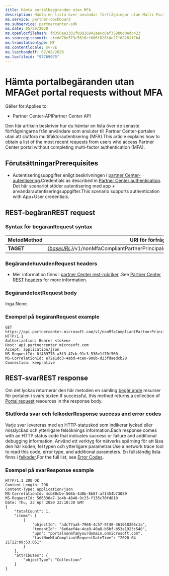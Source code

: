 ```yaml
---
title: Hämta portalbegäranden utan MFA
description: Hämta en lista över användar förfrågningar utan Multi-Factor Authentication (MFA) med partner REST API.
ms.service: partner-dashboard
ms.subservice: partnercenter-sdk
ms.date: 05/29/2020
ms.openlocfilehash: fd350aa3301f00926942ae6c6af359b0d0edc423
ms.sourcegitcommit: cfedd76e573c5616cf006f826f4e27f08281f7b4
ms.translationtype: MT
ms.contentlocale: sv-SE
ms.lasthandoff: 07/08/2020
ms.locfileid: "97769075"
---
```

# <a name="get-portal-requests-without-mfa"></a><span data-ttu-id="77ebb-103">Hämta portalbegäranden utan MFA</span><span class="sxs-lookup"><span data-stu-id="77ebb-103">Get portal requests without MFA</span></span>

<span data-ttu-id="77ebb-104">Gäller för:</span><span class="sxs-lookup"><span data-stu-id="77ebb-104">Applies to:</span></span>

- <span data-ttu-id="77ebb-105">Partner Center-API</span><span class="sxs-lookup"><span data-stu-id="77ebb-105">Partner Center API</span></span>

<span data-ttu-id="77ebb-106">Den här artikeln beskriver hur du hämtar en lista över de senaste förfrågningarna från användare som ansluter till Partner Center-portalen utan att slutföra multifaktorautentisering (MFA).</span><span class="sxs-lookup"><span data-stu-id="77ebb-106">This article explains how to obtain a list of the most recent requests from users who access Partner Center portal without completing multi-factor authentication (MFA).</span></span>

## <a name="prerequisites"></a><span data-ttu-id="77ebb-107">Förutsättningar</span><span class="sxs-lookup"><span data-stu-id="77ebb-107">Prerequisites</span></span>

- <span data-ttu-id="77ebb-108">Autentiseringsuppgifter enligt beskrivningen i [partner Center-autentisering](partner-center-authentication.md).</span><span class="sxs-lookup"><span data-stu-id="77ebb-108">Credentials as described in [Partner Center authentication](partner-center-authentication.md).</span></span> <span data-ttu-id="77ebb-109">Det här scenariot stöder autentisering med app + användarautentiseringsuppgifter.</span><span class="sxs-lookup"><span data-stu-id="77ebb-109">This scenario supports authentication with App+User credentials.</span></span>

## <a name="rest-request"></a><span data-ttu-id="77ebb-110">REST-begäran</span><span class="sxs-lookup"><span data-stu-id="77ebb-110">REST request</span></span>

### <a name="request-syntax"></a><span data-ttu-id="77ebb-111">Syntax för begäran</span><span class="sxs-lookup"><span data-stu-id="77ebb-111">Request syntax</span></span>

| <span data-ttu-id="77ebb-112">Metod</span><span class="sxs-lookup"><span data-stu-id="77ebb-112">Method</span></span>  | <span data-ttu-id="77ebb-113">URI för förfrågan</span><span class="sxs-lookup"><span data-stu-id="77ebb-113">Request URI</span></span>                                                  |
|---------|--------------------------------------------------------------|
| <span data-ttu-id="77ebb-114">**TA**</span><span class="sxs-lookup"><span data-stu-id="77ebb-114">**GET**</span></span> | <span data-ttu-id="77ebb-115">[*{baseURL}*](partner-center-rest-urls.md)/v1/nonMfaCompliantPartnerPrincipals</span><span class="sxs-lookup"><span data-stu-id="77ebb-115">[*{baseURL}*](partner-center-rest-urls.md)/v1/nonMfaCompliantPartnerPrincipals</span></span> |

### <a name="request-headers"></a><span data-ttu-id="77ebb-116">Begärandehuvuden</span><span class="sxs-lookup"><span data-stu-id="77ebb-116">Request headers</span></span>

- <span data-ttu-id="77ebb-117">Mer information finns i [partner Center rest-rubriker](headers.md) .</span><span class="sxs-lookup"><span data-stu-id="77ebb-117">See [Partner Center REST headers](headers.md) for more information.</span></span>

### <a name="request-body"></a><span data-ttu-id="77ebb-118">Begärandetext</span><span class="sxs-lookup"><span data-stu-id="77ebb-118">Request body</span></span>

<span data-ttu-id="77ebb-119">Inga.</span><span class="sxs-lookup"><span data-stu-id="77ebb-119">None.</span></span>

### <a name="request-example"></a><span data-ttu-id="77ebb-120">Exempel på begäran</span><span class="sxs-lookup"><span data-stu-id="77ebb-120">Request example</span></span>

```http
GET https://api.partnercenter.microsoft.com/v1/nonMfaCompliantPartnerPrincipals HTTP/1.1
Authorization: Bearer <token>
Host: api.partnercenter.microsoft.com
Accept: application/json
MS-RequestId: 8f489776-a3f3-47cb-91c3-538e1f70f560
MS-CorrelationId: e72e1dc3-4abd-4ce0-908b-d23fdaedcb28
Connection: keep-alive

```

## <a name="rest-response"></a><span data-ttu-id="77ebb-121">REST-svar</span><span class="sxs-lookup"><span data-stu-id="77ebb-121">REST response</span></span>

<span data-ttu-id="77ebb-122">Om det lyckas returnerar den här metoden en samling [begär ande](mfa-resources.md#portal-request-without-mfa) resurser för portalen i svars texten.</span><span class="sxs-lookup"><span data-stu-id="77ebb-122">If successful, this method returns a collection of [Portal request](mfa-resources.md#portal-request-without-mfa) resources in the response body.</span></span>

### <a name="response-success-and-error-codes"></a><span data-ttu-id="77ebb-123">Slutförda svar och felkoder</span><span class="sxs-lookup"><span data-stu-id="77ebb-123">Response success and error codes</span></span>

<span data-ttu-id="77ebb-124">Varje svar levereras med en HTTP-statuskod som indikerar lyckad eller misslyckad och ytterligare felsöknings information.</span><span class="sxs-lookup"><span data-stu-id="77ebb-124">Each response comes with an HTTP status code that indicates success or failure and additional debugging information.</span></span> <span data-ttu-id="77ebb-125">Använd ett verktyg för nätverks spårning för att läsa den här koden, fel typen och ytterligare parametrar.</span><span class="sxs-lookup"><span data-stu-id="77ebb-125">Use a network trace tool to read this code, error type, and additional parameters.</span></span> <span data-ttu-id="77ebb-126">En fullständig lista finns i [felkoder](error-codes.md).</span><span class="sxs-lookup"><span data-stu-id="77ebb-126">For the full list, see [Error Codes](error-codes.md).</span></span>

### <a name="response-example"></a><span data-ttu-id="77ebb-127">Exempel på svar</span><span class="sxs-lookup"><span data-stu-id="77ebb-127">Response example</span></span>

``` http
HTTP/1.1 200 OK
Content-Length: 296
Content-Type: application/json
MS-CorrelationId: 4cb80cbe-566b-4d8b-8b8f-af1454b73089
MS-RequestId: 566330a7-1e4b-4848-9c23-f135c70fd810
Date: Thu, 23 Apr 2020 22:10:30 GMT
{
    "totalCount": 1,
    "items": [
        {
            "objectId": "adc77aa5-7968-4c57-9f48-361018265c1a",
            "tenantId": "6e6aef4a-4ca9-40a8-b5bf-b53a1923c540",
            "upn": "portalnonmfa@yourdomain.onmicrosoft.com",
            "lastNonMfaCompliantRequestDateTime": "2020-04-21T22:09:53.051"
        }
    ],
    "attributes": {
        "objectType": "Collection"
    }
}
```
